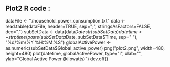 ## Plot2 R code :

 dataFile <- "./household_power_consumption.txt"
 data <- read.table(dataFile, header=TRUE, sep=";", stringsAsFactors=FALSE, dec=".")
 subSetData <- data[data$Date %in% c("1/2/2007","2/2/2007") ,]
 str(subSetData)
 datetime <- strptime(paste(subSetData$Date, subSetData$Time, sep=" "), "%d/%m/%Y %H:%M:%S") 
 globalActivePower <- as.numeric(subSetData$Global_active_power)
 png("plot2.png", width=480, height=480)
 plot(datetime, globalActivePower, type="l", xlab="", ylab="Global Active Power (kilowatts)")
 dev.off() 